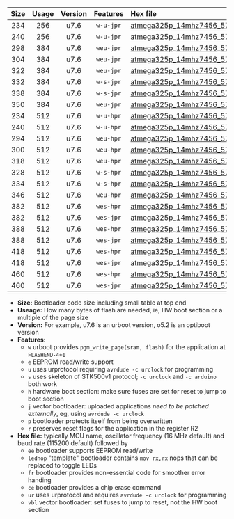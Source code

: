 |Size|Usage|Version|Features|Hex file|
|:-:|:-:|:-:|:-:|:--|
|234|256|u7.6|`w-u-jpr`|[atmega325p_14mhz7456_57600bps_ur_vbl.hex](https://raw.githubusercontent.com/stefanrueger/urboot/main/atmega325p_14mhz7456_57600bps_ur_vbl.hex)|
|240|256|u7.6|`w-u-jpr`|[atmega325p_14mhz7456_57600bps_lednop_ur_vbl.hex](https://raw.githubusercontent.com/stefanrueger/urboot/main/atmega325p_14mhz7456_57600bps_lednop_ur_vbl.hex)|
|298|384|u7.6|`weu-jpr`|[atmega325p_14mhz7456_57600bps_ee_ur_vbl.hex](https://raw.githubusercontent.com/stefanrueger/urboot/main/atmega325p_14mhz7456_57600bps_ee_ur_vbl.hex)|
|304|384|u7.6|`weu-jpr`|[atmega325p_14mhz7456_57600bps_ee_lednop_ur_vbl.hex](https://raw.githubusercontent.com/stefanrueger/urboot/main/atmega325p_14mhz7456_57600bps_ee_lednop_ur_vbl.hex)|
|322|384|u7.6|`weu-jpr`|[atmega325p_14mhz7456_57600bps_ee_lednop_fr_ur_vbl.hex](https://raw.githubusercontent.com/stefanrueger/urboot/main/atmega325p_14mhz7456_57600bps_ee_lednop_fr_ur_vbl.hex)|
|332|384|u7.6|`w-s-jpr`|[atmega325p_14mhz7456_57600bps_vbl.hex](https://raw.githubusercontent.com/stefanrueger/urboot/main/atmega325p_14mhz7456_57600bps_vbl.hex)|
|338|384|u7.6|`w-s-jpr`|[atmega325p_14mhz7456_57600bps_lednop_vbl.hex](https://raw.githubusercontent.com/stefanrueger/urboot/main/atmega325p_14mhz7456_57600bps_lednop_vbl.hex)|
|350|384|u7.6|`weu-jpr`|[atmega325p_14mhz7456_57600bps_ee_lednop_fr_ce_ur_vbl.hex](https://raw.githubusercontent.com/stefanrueger/urboot/main/atmega325p_14mhz7456_57600bps_ee_lednop_fr_ce_ur_vbl.hex)|
|234|512|u7.6|`w-u-hpr`|[atmega325p_14mhz7456_57600bps_ur.hex](https://raw.githubusercontent.com/stefanrueger/urboot/main/atmega325p_14mhz7456_57600bps_ur.hex)|
|240|512|u7.6|`w-u-hpr`|[atmega325p_14mhz7456_57600bps_lednop_ur.hex](https://raw.githubusercontent.com/stefanrueger/urboot/main/atmega325p_14mhz7456_57600bps_lednop_ur.hex)|
|294|512|u7.6|`weu-hpr`|[atmega325p_14mhz7456_57600bps_ee_ur.hex](https://raw.githubusercontent.com/stefanrueger/urboot/main/atmega325p_14mhz7456_57600bps_ee_ur.hex)|
|300|512|u7.6|`weu-hpr`|[atmega325p_14mhz7456_57600bps_ee_lednop_ur.hex](https://raw.githubusercontent.com/stefanrueger/urboot/main/atmega325p_14mhz7456_57600bps_ee_lednop_ur.hex)|
|318|512|u7.6|`weu-hpr`|[atmega325p_14mhz7456_57600bps_ee_lednop_fr_ur.hex](https://raw.githubusercontent.com/stefanrueger/urboot/main/atmega325p_14mhz7456_57600bps_ee_lednop_fr_ur.hex)|
|328|512|u7.6|`w-s-hpr`|[atmega325p_14mhz7456_57600bps.hex](https://raw.githubusercontent.com/stefanrueger/urboot/main/atmega325p_14mhz7456_57600bps.hex)|
|334|512|u7.6|`w-s-hpr`|[atmega325p_14mhz7456_57600bps_lednop.hex](https://raw.githubusercontent.com/stefanrueger/urboot/main/atmega325p_14mhz7456_57600bps_lednop.hex)|
|346|512|u7.6|`weu-hpr`|[atmega325p_14mhz7456_57600bps_ee_lednop_fr_ce_ur.hex](https://raw.githubusercontent.com/stefanrueger/urboot/main/atmega325p_14mhz7456_57600bps_ee_lednop_fr_ce_ur.hex)|
|382|512|u7.6|`wes-hpr`|[atmega325p_14mhz7456_57600bps_ee.hex](https://raw.githubusercontent.com/stefanrueger/urboot/main/atmega325p_14mhz7456_57600bps_ee.hex)|
|382|512|u7.6|`wes-jpr`|[atmega325p_14mhz7456_57600bps_ee_vbl.hex](https://raw.githubusercontent.com/stefanrueger/urboot/main/atmega325p_14mhz7456_57600bps_ee_vbl.hex)|
|388|512|u7.6|`wes-hpr`|[atmega325p_14mhz7456_57600bps_ee_lednop.hex](https://raw.githubusercontent.com/stefanrueger/urboot/main/atmega325p_14mhz7456_57600bps_ee_lednop.hex)|
|388|512|u7.6|`wes-jpr`|[atmega325p_14mhz7456_57600bps_ee_lednop_vbl.hex](https://raw.githubusercontent.com/stefanrueger/urboot/main/atmega325p_14mhz7456_57600bps_ee_lednop_vbl.hex)|
|418|512|u7.6|`wes-hpr`|[atmega325p_14mhz7456_57600bps_ee_lednop_fr.hex](https://raw.githubusercontent.com/stefanrueger/urboot/main/atmega325p_14mhz7456_57600bps_ee_lednop_fr.hex)|
|418|512|u7.6|`wes-jpr`|[atmega325p_14mhz7456_57600bps_ee_lednop_fr_vbl.hex](https://raw.githubusercontent.com/stefanrueger/urboot/main/atmega325p_14mhz7456_57600bps_ee_lednop_fr_vbl.hex)|
|460|512|u7.6|`wes-hpr`|[atmega325p_14mhz7456_57600bps_ee_lednop_fr_ce.hex](https://raw.githubusercontent.com/stefanrueger/urboot/main/atmega325p_14mhz7456_57600bps_ee_lednop_fr_ce.hex)|
|460|512|u7.6|`wes-jpr`|[atmega325p_14mhz7456_57600bps_ee_lednop_fr_ce_vbl.hex](https://raw.githubusercontent.com/stefanrueger/urboot/main/atmega325p_14mhz7456_57600bps_ee_lednop_fr_ce_vbl.hex)|

- **Size:** Bootloader code size including small table at top end
- **Useage:** How many bytes of flash are needed, ie, HW boot section or a multiple of the page size
- **Version:** For example, u7.6 is an urboot version, o5.2 is an optiboot version
- **Features:**
  + `w` urboot provides `pgm_write_page(sram, flash)` for the application at `FLASHEND-4+1`
  + `e` EEPROM read/write support
  + `u` uses urprotocol requiring `avrdude -c urclock` for programming
  + `s` uses skeleton of STK500v1 protocol; `-c urclock` and `-c arduino` both work
  + `h` hardware boot section: make sure fuses are set for reset to jump to boot section
  + `j` vector bootloader: uploaded applications *need to be patched externally*, eg, using `avrdude -c urclock`
  + `p` bootloader protects itself from being overwritten
  + `r` preserves reset flags for the application in the register R2
- **Hex file:** typically MCU name, oscillator frequency (16 MHz default) and baud rate (115200 default) followed by
  + `ee` bootloader supports EEPROM read/write
  + `lednop` "template" bootloader contains `mov rx,rx` nops that can be replaced to toggle LEDs
  + `fr` bootloader provides non-essential code for smoother error handing
  + `ce` bootloader provides a chip erase command
  + `ur` uses urprotocol and requires `avrdude -c urclock` for programming
  + `vbl` vector bootloader: set fuses to jump to reset, not the HW boot section
